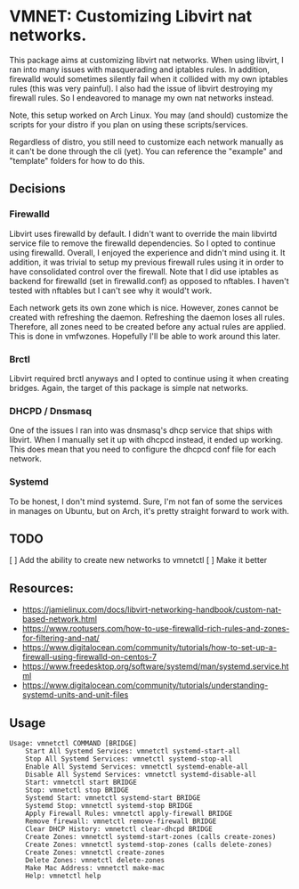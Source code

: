 # VMNET: Customizing Libvirt nat networks.

This package aims at customizing libvirt nat networks. When using libvirt, I ran into many issues with masquerading and iptables rules. In addition, firewalld would sometimes silently fail when it collided with my own iptables rules (this was very painful). I also had the issue of libvirt destroying my firewall rules. So I endeavored to manage my own nat networks instead.

Note, this setup worked on Arch Linux. You may (and should) customize the scripts for your distro if you plan on using these scripts/services.

Regardless of distro, you still need to customize each network manually as it can't be done through the cli (yet). You can reference the "example" and "template" folders for how to do this.

## Decisions

### Firewalld

Libvirt uses firewalld by default. I didn't want to override the main libvirtd service file to remove the firewalld dependencies. So I opted to continue using firewalld. Overall, I enjoyed the experience and didn't mind using it. It addition, it was trivial to setup my previous firewall rules using it in order to have consolidated control over the firewall. Note that I did use iptables as backend for firewalld (set in firewalld.conf) as opposed to nftables. I haven't tested with nftables but I can't see why it would't work.

Each network gets its own zone which is nice. However, zones cannot be created with refreshing the daemon. Refreshing the daemon loses all rules. Therefore, all zones need to be created before any actual rules are applied. This is done in vmfwzones. Hopefully I'll be able to work around this later.

### Brctl

Libvirt required brctl anyways and I opted to continue using it when creating bridges. Again, the target of this package is simple nat networks.

### DHCPD / Dnsmasq

One of the issues I ran into was dnsmasq's dhcp service that ships with libvirt. When I manually set it up with dhcpcd instead, it ended up working. This does mean that you need to configure the dhcpcd conf file for each network.

### Systemd

To be honest, I don't mind systemd. Sure, I'm not fan of some the services in manages on Ubuntu, but on Arch, it's pretty straight forward to work with.

## TODO

[ ] Add the ability to create new networks to vmnetctl
[ ] Make it better

## Resources:
- https://jamielinux.com/docs/libvirt-networking-handbook/custom-nat-based-network.html
- https://www.rootusers.com/how-to-use-firewalld-rich-rules-and-zones-for-filtering-and-nat/
- https://www.digitalocean.com/community/tutorials/how-to-set-up-a-firewall-using-firewalld-on-centos-7
- https://www.freedesktop.org/software/systemd/man/systemd.service.html
- https://www.digitalocean.com/community/tutorials/understanding-systemd-units-and-unit-files


## Usage
```
Usage: vmnetctl COMMAND [BRIDGE]
    Start All Systemd Services: vmnetctl systemd-start-all
    Stop All Systemd Services: vmnetctl systemd-stop-all
    Enable All Systemd Services: vmnetctl systemd-enable-all
    Disable All Systemd Services: vmnetctl systemd-disable-all
    Start: vmnetctl start BRIDGE
    Stop: vmnetctl stop BRIDGE
    Systemd Start: vmnetctl systemd-start BRIDGE
    Systemd Stop: vmnetctl systemd-stop BRIDGE
    Apply Firewall Rules: vmnetctl apply-firewall BRIDGE
    Remove firewall: vmnetctl remove-firewall BRIDGE
    Clear DHCP History: vmnetctl clear-dhcpd BRIDGE
    Create Zones: vmnetctl systemd-start-zones (calls create-zones)
    Create Zones: vmnetctl systemd-stop-zones (calls delete-zones)
    Create Zones: vmnetctl create-zones
    Delete Zones: vmnetctl delete-zones
    Make Mac Address: vmnetctl make-mac
    Help: vmnetctl help
```
